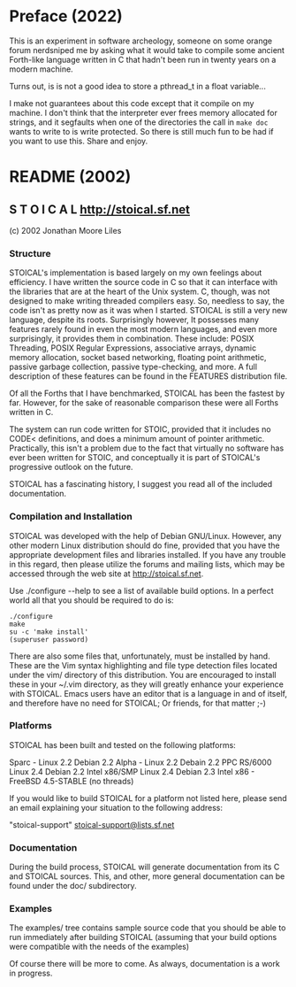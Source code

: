# Preface (2022)

This is an experiment in software archeology, someone on some orange
forum nerdsniped me by asking what it would take to compile some
ancient Forth-like language written in C that hadn't been run in
twenty years on a modern machine.

Turns out, is is not a good idea to store a pthread_t in a float
variable...

I make not guarantees about this code except that it compile on my
machine. I don't think that the interpreter ever frees memory
allocated for strings, and it segfaults when one of the directories
the call in `make doc` wants to write to is write protected.  So there
is still much fun to be had if you want to use this.  Share and enjoy.

# README (2002)

## S  T  O  I  C  A  L					http://stoical.sf.net

(c) 2002 Jonathan Moore Liles

### Structure

STOICAL's implementation is based largely on my own feelings about efficiency.
I have written the source code in C so that it can interface with the libraries
that are at the heart of the Unix system. C, though, was not designed to make
writing threaded compilers easy. So, needless to say, the code isn't as pretty
now as it was when I started. STOICAL is still a very new language, despite its
roots. Surprisingly however, It possesses many features rarely found in even the
most modern languages, and even more surprisingly, it provides them in
combination. These include: POSIX Threading, POSIX Regular Expressions,
associative arrays, dynamic memory allocation, socket based networking,
floating point arithmetic, passive garbage collection, passive type-checking,
and more. A full description of these features can be found in the FEATURES
distribution file.

Of all the Forths that I have benchmarked, STOICAL has been the fastest by far.
However, for the sake of reasonable comparison these were all Forths written in
C. 

The system can run code written for STOIC, provided that it includes no CODE<
definitions, and does a minimum amount of pointer arithmetic. Practically, this
isn't a problem due to the fact that virtually no software has ever been
written for STOIC, and conceptually it is part of STOICAL's progressive outlook
on the future.

STOICAL has a fascinating history, I suggest you read all of the included
documentation.

### Compilation and Installation

STOICAL was developed with the help of Debian GNU/Linux. However, any other
modern Linux distribution should do fine, provided that you have the
appropriate development files and libraries installed. If you have any trouble
in this regard, then please utilize the forums and mailing lists, which may be
accessed through the web site at http://stoical.sf.net.

Use ./configure --help to see a list of available build options.  In a perfect
world all that you should be required to do is:

	./configure
	make
	su -c 'make install'
	(superuser password)

There are also some files that, unfortunately, must be installed by hand. These
are the Vim syntax highlighting and file type detection files located under
the vim/ directory of this distribution. You are encouraged to install these
in your ~/.vim directory, as they will greatly enhance your experience with
STOICAL. Emacs users have an editor that is a language in and of itself, and
therefore have no need for STOICAL; Or friends, for that matter ;-)

### Platforms

STOICAL has been built and tested on the following platforms:

Sparc - Linux 2.2 Debian 2.2
Alpha - Linux 2.2 Debain 2.2
PPC RS/6000 Linux 2.4 Debian 2.2
Intel x86/SMP Linux 2.4 Debian 2.3
Intel x86 - FreeBSD 4.5-STABLE (no threads)

If you would like to build STOICAL for a platform not listed here, please send
an email explaining your situation to the following address:

"stoical-support" <stoical-support@lists.sf.net>

### Documentation

During the build process, STOICAL will generate documentation from its C and
STOICAL sources. This, and other, more general documentation can be found under
the doc/ subdirectory.

### Examples

The examples/ tree contains sample source code that you should be able to run
immediately after building STOICAL (assuming that your build options were
compatible with the needs of the examples)

Of course there will be more to come. As always, documentation is a work in
progress.

